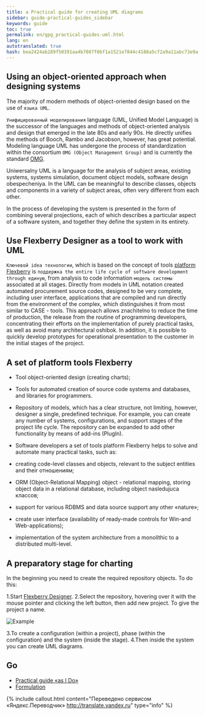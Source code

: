 ```yaml
---
title: a Practical guide for creating UML diagrams
sidebar: guide-practical-guides_sidebar
keywords: guide
toc: true
permalink: en/gpg_practical-guides-uml.html
lang: en
autotranslated: true
hash: bea2424ab289f50391aa4b7087f0bf1a1521e7844c4188a5cf2a9a11abc73e9a
---
```


## Using an object-oriented approach when designing systems

The majority of modern methods of object-oriented design based on the use of `языка UML`.

`Унифицированный моделирования` language (UML, Unified Model Language) is the successor of the languages and methods of object-oriented analysis and design that emerged in the late 80s and early 90s. He directly unifies the methods of Booch, Rambo and Jacobson, however, has great potential. Modeling language UML has undergone the process of standardization within the consortium `OMG (Object Management Group)` and is currently the standard [OMG](http://www.omg.org/spec/UML/).

Uniwersalny UML is a language for the analysis of subject areas, existing systems, systems simulation, document object models, software design obespecheniya. In the UML can be meaningful to describe classes, objects and components in a variety of subject areas, often very different from each other.

In the process of developing the system is presented in the form of combining several projections, each of which describes a particular aspect of a software system, and together they define the system in its entirety.

## Use Flexberry Designer as a tool to work with UML

`Ключевой idea технологии`, which is based on the concept of tools [platform Flexberry](fp_landing_page.html) is `поддержка the entire life cycle of software development through единую`, from analysis to code information `модель системы` associated at all stages.
Directly from models in UML notation created automated procurement source codes, designed to be very complete, including user interface, applications that are compiled and run directly from the environment of the complex, which distinguishes it from most similar to CASE - tools.
This approach allows znachitelno to reduce the time of production, the release from the routine of programming developers, concentrating their efforts on the implementation of purely practical tasks, as well as avoid many architectural oshibok. In addition, it is possible to quickly develop prototypes for operational presentation to the customer in the initial stages of the project.

## A set of platform tools Flexberry

* Tool object-oriented design (creating charts);
* Tools for automated creation of source code systems and databases, and libraries for programmers.
* Repository of models, which has a clear structure, not limiting, however, designer a single, predefined technique. For example, you can create any number of systems, configurations, and support stages of the project life cycle. The repository can be expanded to add other functionality by means of add-ins (PlugIn).
* Software developers a set of tools platform Flexberry helps to solve and automate many practical tasks, such as:

 * creating code-level classes and objects, relevant to the subject entities and their отношениям;
 * ORM (Object-Relational Mapping) object - relational mapping, storing object data in a relational database, including object nasledujuca классов;
 * support for various RDBMS and data source support any other «nature»;
 * create user interface (availability of ready-made controls for Win-and Web-applications);
 * implementation of the system architecture from a monolithic to a distributed multi-level.

## A preparatory stage for charting

In the beginning you need to create the required repository objects. To do this:

1.Start [Flexberry Designer](fd_flexberry-designer.html).
2.Select the repository, hovering over it with the mouse pointer and clicking the left button, then add new project. To give the project a name.

![Example](/images/pages/guides/flexberry-designer/create-repository.png)

3.To create a configuration (within a project), phase (within the configuration) and the system (inside the stage).
4.Then inside the system you can create UML diagrams.

## Go

* [Practical guide «as I Do»](gpg_landing-page.html) <i class="fa fa-arrow-up" aria-hidden="true"></i>
* [Formulation](gpg_formulation-problem.html) <i class="fa fa-arrow-right" aria-hidden="true"></i>



{% include callout.html content="Переведено сервисом «Яндекс.Переводчик» <http://translate.yandex.ru>" type="info" %}